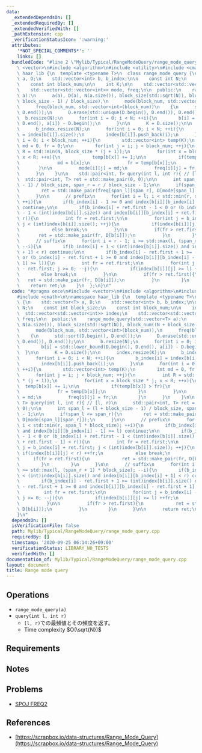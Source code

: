 ```yaml
---
data:
  _extendedDependsOn: []
  _extendedRequiredBy: []
  _extendedVerifiedWith: []
  _pathExtension: cpp
  _verificationStatusIcon: ':warning:'
  attributes:
    '*NOT_SPECIAL_COMMENTS*': ''
    links: []
  bundledCode: "#line 2 \"Mylib/Typical/RangeModeQuery/range_mode_query.cpp\"\n#include\
    \ <vector>\n#include <algorithm>\n#include <utility>\n#include <cmath>\n\nnamespace\
    \ haar_lib {\n  template <typename T>\n  class range_mode_query {\n    std::vector<T>\
    \ a, D;\n    std::vector<int> b, b_index;\n\n    const int N;\n    const int block_size;\n\
    \    const int block_num;\n\n    int K;\n\n    std::vector<std::vector<int>> index;\n\
    \    std::vector<std::vector<int>> mode, freq;\n\n  public:\n    range_mode_query(std::vector<T>\
    \ a):\n      a(a), D(a), N(a.size()), block_size(std::sqrt(N)), block_num((N +\
    \ block_size - 1) / block_size),\n      mode(block_num, std::vector<int>(block_num)),\n\
    \      freq(block_num, std::vector<int>(block_num))\n    {\n      std::sort(D.begin(),\
    \ D.end());\n      D.erase(std::unique(D.begin(), D.end()), D.end());\n\n    \
    \  b.resize(N);\n      for(int i = 0; i < N; ++i){\n        b[i] = std::lower_bound(D.begin(),\
    \ D.end(), a[i]) - D.begin();\n      }\n\n      K = D.size();\n\n      index.resize(K);\n\
    \      b_index.resize(N);\n      for(int i = 0; i < N; ++i){\n        b_index[i]\
    \ = index[b[i]].size();\n        index[b[i]].push_back(i);\n      }\n\n      for(int\
    \ i = 0; i < block_num; ++i){\n        std::vector<int> temp(K);\n        int\
    \ md = 0, fr = 0;\n\n        for(int j = i; j < block_num; ++j){\n          int\
    \ R = std::min(N, block_size * (j + 1));\n          for(int x = block_size * j;\
    \ x < R; ++x){\n            temp[b[x]] += 1;\n\n            if(temp[b[x]] > fr){\n\
    \              md = b[x];\n              fr = temp[b[x]];\n            }\n   \
    \       }\n\n          mode[i][j] = md;\n          freq[i][j] = fr;\n        }\n\
    \      }\n    }\n\n    std::pair<int, T> query(int l, int r){ // [l, r)\n    \
    \  std::pair<int, T> ret = std::make_pair(0, 0);\n\n      int span_l = (l + block_size\
    \ - 1) / block_size, span_r = r / block_size - 1;\n\n      if(span_l <= span_r){\n\
    \        ret = std::make_pair(freq[span_l][span_r], D[mode[span_l][span_r]]);\n\
    \      }\n\n      // prefix\n      for(int i = l; i < std::min(r, span_l * block_size);\
    \ ++i){\n        if(b_index[i] - 1 >= 0 and index[b[i]][b_index[i] - 1] >= l)\
    \ continue;\n\n        if(b_index[i] + ret.first - 1 < 0 or (b_index[i] + ret.first\
    \ - 1 < (int)index[b[i]].size() and index[b[i]][b_index[i] + ret.first - 1] <\
    \ r)){\n          int fr = ret.first;\n\n          for(int j = b_index[i] + ret.first;\
    \ j < (int)index[b[i]].size(); ++j){\n            if(index[b[i]][j] < r) ++fr;\n\
    \            else break;\n          }\n\n          if(fr > ret.first){\n     \
    \       ret = std::make_pair(fr, D[b[i]]);\n          }\n        }\n      }\n\n\
    \      // suffix\n      for(int i = r - 1; i >= std::max(l, (span_r + 1) * block_size);\
    \ --i){\n        if(b_index[i] + 1 < (int)index[b[i]].size() and index[b[i]][b_index[i]\
    \ + 1] < r) continue;\n\n        if(b_index[i] - ret.first + 1 >= (int)index[b[i]].size()\
    \ or (b_index[i] - ret.first + 1 >= 0 and index[b[i]][b_index[i] - ret.first +\
    \ 1] >= l)){\n          int fr = ret.first;\n\n          for(int j = b_index[i]\
    \ - ret.first; j >= 0; --j){\n            if(index[b[i]][j] >= l) ++fr;\n    \
    \        else break;\n          }\n\n          if(fr > ret.first){\n         \
    \   ret = std::make_pair(fr, D[b[i]]);\n          }\n        }\n      }\n\n  \
    \    return ret;\n    }\n  };\n}\n"
  code: "#pragma once\n#include <vector>\n#include <algorithm>\n#include <utility>\n\
    #include <cmath>\n\nnamespace haar_lib {\n  template <typename T>\n  class range_mode_query\
    \ {\n    std::vector<T> a, D;\n    std::vector<int> b, b_index;\n\n    const int\
    \ N;\n    const int block_size;\n    const int block_num;\n\n    int K;\n\n  \
    \  std::vector<std::vector<int>> index;\n    std::vector<std::vector<int>> mode,\
    \ freq;\n\n  public:\n    range_mode_query(std::vector<T> a):\n      a(a), D(a),\
    \ N(a.size()), block_size(std::sqrt(N)), block_num((N + block_size - 1) / block_size),\n\
    \      mode(block_num, std::vector<int>(block_num)),\n      freq(block_num, std::vector<int>(block_num))\n\
    \    {\n      std::sort(D.begin(), D.end());\n      D.erase(std::unique(D.begin(),\
    \ D.end()), D.end());\n\n      b.resize(N);\n      for(int i = 0; i < N; ++i){\n\
    \        b[i] = std::lower_bound(D.begin(), D.end(), a[i]) - D.begin();\n    \
    \  }\n\n      K = D.size();\n\n      index.resize(K);\n      b_index.resize(N);\n\
    \      for(int i = 0; i < N; ++i){\n        b_index[i] = index[b[i]].size();\n\
    \        index[b[i]].push_back(i);\n      }\n\n      for(int i = 0; i < block_num;\
    \ ++i){\n        std::vector<int> temp(K);\n        int md = 0, fr = 0;\n\n  \
    \      for(int j = i; j < block_num; ++j){\n          int R = std::min(N, block_size\
    \ * (j + 1));\n          for(int x = block_size * j; x < R; ++x){\n          \
    \  temp[b[x]] += 1;\n\n            if(temp[b[x]] > fr){\n              md = b[x];\n\
    \              fr = temp[b[x]];\n            }\n          }\n\n          mode[i][j]\
    \ = md;\n          freq[i][j] = fr;\n        }\n      }\n    }\n\n    std::pair<int,\
    \ T> query(int l, int r){ // [l, r)\n      std::pair<int, T> ret = std::make_pair(0,\
    \ 0);\n\n      int span_l = (l + block_size - 1) / block_size, span_r = r / block_size\
    \ - 1;\n\n      if(span_l <= span_r){\n        ret = std::make_pair(freq[span_l][span_r],\
    \ D[mode[span_l][span_r]]);\n      }\n\n      // prefix\n      for(int i = l;\
    \ i < std::min(r, span_l * block_size); ++i){\n        if(b_index[i] - 1 >= 0\
    \ and index[b[i]][b_index[i] - 1] >= l) continue;\n\n        if(b_index[i] + ret.first\
    \ - 1 < 0 or (b_index[i] + ret.first - 1 < (int)index[b[i]].size() and index[b[i]][b_index[i]\
    \ + ret.first - 1] < r)){\n          int fr = ret.first;\n\n          for(int\
    \ j = b_index[i] + ret.first; j < (int)index[b[i]].size(); ++j){\n           \
    \ if(index[b[i]][j] < r) ++fr;\n            else break;\n          }\n\n     \
    \     if(fr > ret.first){\n            ret = std::make_pair(fr, D[b[i]]);\n  \
    \        }\n        }\n      }\n\n      // suffix\n      for(int i = r - 1; i\
    \ >= std::max(l, (span_r + 1) * block_size); --i){\n        if(b_index[i] + 1\
    \ < (int)index[b[i]].size() and index[b[i]][b_index[i] + 1] < r) continue;\n\n\
    \        if(b_index[i] - ret.first + 1 >= (int)index[b[i]].size() or (b_index[i]\
    \ - ret.first + 1 >= 0 and index[b[i]][b_index[i] - ret.first + 1] >= l)){\n \
    \         int fr = ret.first;\n\n          for(int j = b_index[i] - ret.first;\
    \ j >= 0; --j){\n            if(index[b[i]][j] >= l) ++fr;\n            else break;\n\
    \          }\n\n          if(fr > ret.first){\n            ret = std::make_pair(fr,\
    \ D[b[i]]);\n          }\n        }\n      }\n\n      return ret;\n    }\n  };\n\
    }\n"
  dependsOn: []
  isVerificationFile: false
  path: Mylib/Typical/RangeModeQuery/range_mode_query.cpp
  requiredBy: []
  timestamp: '2020-09-25 06:14:26+09:00'
  verificationStatus: LIBRARY_NO_TESTS
  verifiedWith: []
documentation_of: Mylib/Typical/RangeModeQuery/range_mode_query.cpp
layout: document
title: Range mode query
---
```


## Operations

- `range_mode_query(a)`
- `query(int l, int r)`
	- `[l, r)`での最頻値とその頻度を返す。
	- Time complexity $O(\sqrt{N})$

## Requirements

## Notes

## Problems

- [SPOJ FREQ2](https://www.spoj.com/problems/FREQ2/)

## References

- [https://scrapbox.io/data-structures/Range_Mode_Query](https://scrapbox.io/data-structures/Range_Mode_Query)
